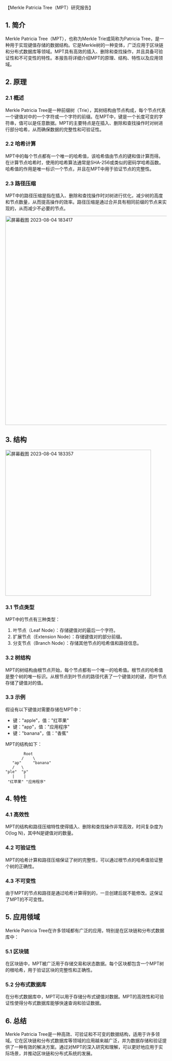 【Merkle Patricia Tree（MPT）研究报告】

## 1. 简介

Merkle Patricia Tree（MPT），也称为Merkle Trie或简称为Patricia Tree，是一种用于实现键值存储的数据结构。它是Merkle树的一种变体，广泛应用于区块链和分布式数据库等领域。MPT具有高效的插入、删除和查找操作，并且具备可验证性和不可变性的特性。本报告将详细介绍MPT的原理、结构、特性以及应用领域。

## 2. 原理

### 2.1 概述

Merkle Patricia Tree是一种前缀树（Trie），其树结构由节点构成，每个节点代表一个键值对中的一个字符或一个字符的前缀。在MPT中，键是一个长度可变的字符串，值可以是任意数据。MPT的主要特点是在插入、删除和查找操作时对树进行部分哈希，从而确保数据的完整性和可验证性。

### 2.2 哈希计算

MPT中的每个节点都有一个唯一的哈希值，该哈希值由节点的键和值计算而得。在计算节点哈希时，使用的哈希算法通常是SHA-256或类似的密码学哈希函数。哈希值的作用是唯一标识一个节点，并且在MPT中用于验证节点的完整性。

### 2.3 路径压缩

MPT中的路径压缩是指在插入、删除和查找操作时对树进行优化，减少树的高度和节点数量，从而提高操作的效率。路径压缩是通过合并具有相同前缀的节点来实现的，从而减少不必要的节点。

<img width="652" alt="屏幕截图 2023-08-04 183417" src="https://github.com/wavteirv/courseproject/assets/102475494/93b02338-ca11-4d1b-9db5-acdd1ed304e2">


## 3. 结构

<img width="455" alt="屏幕截图 2023-08-04 183357" src="https://github.com/wavteirv/courseproject/assets/102475494/e9d0e0fd-f88f-41d5-98e3-b9fddd4a59a8">

### 3.1 节点类型

MPT中的节点有三种类型：

1. 叶节点（Leaf Node）：存储键值对的最后一个字符。
2. 扩展节点（Extension Node）：存储键值对的部分前缀。
3. 分支节点（Branch Node）：存储其他节点的哈希值和路径信息。

### 3.2 树结构

MPT的树结构由根节点开始，每个节点都有一个唯一的哈希值。根节点的哈希值是整个树的唯一标识。从根节点到叶节点的路径代表了一个键值对的键，而叶节点存储了键值对的值。

### 3.3 示例

假设有以下键值对需要存储在MPT中：

- 键："apple"，值："红苹果"
- 键："app"，值："应用程序"
- 键："banana"，值："香蕉"

MPT的结构如下：

```
        Root
       /    \
   "ap"     "banana"
   /   \
"ple"  "p"
   |    |
 "红苹果" "应用程序"
```

## 4. 特性

### 4.1 高效性

MPT的结构和路径压缩特性使得插入、删除和查找操作非常高效，时间复杂度为O(log N)，其中N是键值对的数量。

### 4.2 可验证性

MPT的哈希计算和路径压缩保证了树的完整性，可以通过根节点的哈希值验证整个树的正确性。

### 4.3 不可变性

由于MPT的节点和路径是通过哈希计算得到的，一旦创建后就不能修改。这保证了MPT的不可变性。

## 5. 应用领域

Merkle Patricia Tree在许多领域都有广泛的应用，特别是在区块链和分布式数据库中：

### 5.1 区块链

在区块链中，MPT被广泛用于存储交易和状态数据。每个区块都包含一个MPT树的根哈希，用于验证区块的完整性和正确性。

### 5.2 分布式数据库

在分布式数据库中，MPT可以用于存储分布式键值对数据。MPT的高效性和可验证性使得分布式数据库能够快速查询和验证数据。

## 6. 总结

Merkle Patricia Tree是一种高效、可验证和不可变的数据结构，适用于许多领域。它在区块链和分布式数据库等领域的应用越来越广泛，并为数据存储和验证提供了一种有效的解决方案。通过对MPT的深入研究和理解，可以更好地应用于实际场景，并推动区块链和分布式系统的发展。
